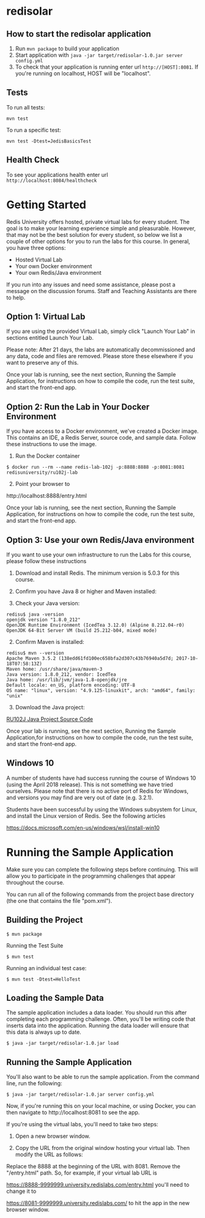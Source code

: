# redisolar

How to start the redisolar application
---

1. Run `mvn package` to build your application
2. Start application with `java -jar target/redisolar-1.0.jar server config.yml`
3. To check that your application is running enter url `http://[HOST]:8081`. If you're
running on localhost, HOST will be "localhost".

Tests
---

To run all tests:

```
mvn test
```

To run a specific test:

```
mvn test -Dtest=JedisBasicsTest
```

Health Check
---

To see your applications health enter url `http://localhost:8084/healthcheck`





# Getting Started
Redis University offers hosted, private virtual labs for every student. The goal is to make your learning experience simple and pleasurable. However, that may not be the best solution for every student, so below we list a couple of other options for you to run the labs for this course. In general, you have three options:

- Hosted Virtual Lab
- Your own Docker environment
- Your own Redis/Java environment

If you run into any issues and need some assistance, please post a message on the discussion forums. Staff and Teaching Assistants are there to help.

## Option 1: Virtual Lab
If you are using the provided Virtual Lab, simply click "Launch Your Lab" in sections entitled Launch Your Lab.

Please note: After 21 days, the labs are automatically decommissioned and any data, code and files are removed. Please store these elsewhere if you want to preserve any of this.

Once your lab is running, see the next section, Running the Sample Application, for instructions on how to compile the code, run the test suite, and start the front-end app.

## Option 2: Run the Lab in Your Docker Environment
If you have access to a Docker environment, we've created a Docker image.  This contains an IDE, a Redis Server, source code, and sample data. Follow these instructions to use the image.

1. Run the Docker container
```
$ docker run --rm --name redis-lab-102j -p:8888:8888 -p:8081:8081 redisuniversity/ru102j-lab
```

2. Point your browser to

http://localhost:8888/entry.html

Once your lab is running, see the next section, Running the Sample Application, for instructions on how to compile the code, run the test suite, and start the front-end app.

## Option 3: Use your own Redis/Java environment
If you want to use your own infrastructure to run the Labs for this course, please follow these instructions

1. Download and install Redis. The minimum version is 5.0.3 for this course.

2. Confirm you have Java 8 or higher and Maven installed:

1. Check your Java version:

```
redisu$ java -version
openjdk version "1.8.0_212"
OpenJDK Runtime Environment (IcedTea 3.12.0) (Alpine 8.212.04-r0)
OpenJDK 64-Bit Server VM (build 25.212-b04, mixed mode)
```

2. Confirm Maven is installed:

```
redisu$ mvn --version
Apache Maven 3.5.2 (138edd61fd100ec658bfa2d307c43b76940a5d7d; 2017-10-18T07:58:13Z)
Maven home: /usr/share/java/maven-3
Java version: 1.8.0_212, vendor: IcedTea
Java home: /usr/lib/jvm/java-1.8-openjdk/jre
Default locale: en_US, platform encoding: UTF-8
OS name: "linux", version: "4.9.125-linuxkit", arch: "amd64", family: "unix"
```

3. Download the Java project:

[RU102J Java Project Source Code](https://assets-university.redislabs.com/ru102j/ru102j-project.zip)

Once your lab is running, see the next section, Running the Sample Application,for instructions on how to compile the code, run the test suite, and start the front-end app.

## Windows 10
A number of students have had success running the course of Windows 10 (using the April 2018 release). This is not something we have tried ourselves. Please note that there is no active port of Redis for Windows, and versions you may find are very out of date (e.g. 3.2.1).

Students have been successful by using the Windows subsystem for Linux, and install the Linux version of Redis. See the following articles

https://docs.microsoft.com/en-us/windows/wsl/install-win10 

# Running the Sample Application
Make sure you can complete the following steps before continuing. This will allow you to participate in the programming challenges that appear throughout the course.

You can run all of the following commands from the project base directory (the one that contains the file "pom.xml").

## Building the Project
```
$ mvn package
```

Running the Test Suite
```
$ mvn test
```
Running an individual test case:
```
$ mvn test -Dtest=HelloTest
```

## Loading the Sample Data
The sample application includes a data loader. You should run this after completing each programming challenge. Often, you'll be writing code that inserts data into the application. Running the data loader will ensure that this data is always up to date.

```
$ java -jar target/redisolar-1.0.jar load
```

## Running the Sample Application
You'll also want to be able to run the sample application. From the command line, run the following:
```
$ java -jar target/redisolar-1.0.jar server config.yml
```

Now, if you're running this on your local machine, or using Docker, you can then navigate to http://localhost:8081 to see the app.

If you're using the virtual labs, you'll need to take two steps:

1. Open a new browser window.

2. Copy the URL from the original window hosting your virtual lab. Then modify the URL as follows:

Replace the 8888 at the beginning of the URL with 8081.
Remove the "/entry.html" path.
So, for example, if your virtual lab URL is

https://8888-9999999.university.redislabs.com/entry.html
you'll need to change it to

https://8081-9999999.university.redislabs.com/
to hit the app in the new browser window.
